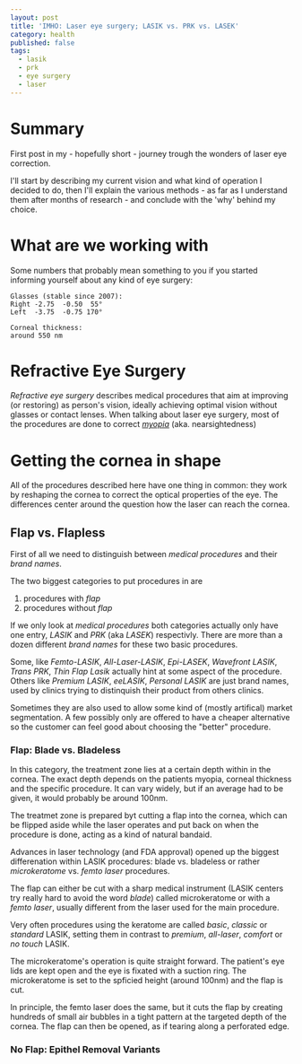 ```yaml
---
layout: post
title: 'IMHO: Laser eye surgery; LASIK vs. PRK vs. LASEK'
category: health
published: false
tags:
  - lasik
  - prk
  - eye surgery
  - laser
---
```


# Summary

First post in my - hopefully short - journey trough the wonders of laser eye correction.

I'll start by describing my current vision and what kind of operation I decided
to do, then I'll explain the various methods - as far as I understand them after
months of research - and conclude with the 'why' behind my choice.

# What are we working with

Some numbers that probably mean something to you if you started informing
yourself about any kind of eye surgery:

    Glasses (stable since 2007):
    Right -2.75  -0.50  55°
    Left  -3.75  -0.75 170°

    Corneal thickness:
    around 550 nm

# Refractive Eye Surgery

*Refractive eye surgery* describes medical procedures that aim at improving
(or restoring) as person's vision, ideally achieving optimal vision without
glasses or contact lenses. When talking about laser eye surgery, most of the
procedures are done to correct *[myopia][myopia]* (aka. nearsightedness)


# Getting the cornea in shape

All of the procedures described here have one thing in common: they work
by reshaping the cornea to correct the optical properties of the eye. The
differences center around the question how the laser can reach the cornea.


## Flap vs. Flapless

First of all we need to distinguish between *medical procedures* and their
*brand names*.

The two biggest categories to put procedures in are

1. procedures with *flap*
1. procedures without *flap*

If we only look at *medical procedures* both categories actually only have one
entry, *LASIK* and *PRK* (aka *LASEK*) respectivly. There are more than a dozen
different *brand names* for these two basic procedures.

Some, like *Femto-LASIK*, *All-Laser-LASIK*, *Epi-LASEK*, *Wavefront LASIK*,
*Trans PRK*, *Thin Flap Lasik* actually hint at some aspect of the procedure.
Others like *Premium LASIK*, *eeLASIK*, *Personal LASIK* are just brand names,
used by clinics trying to distinquish their product from others clinics.

Sometimes they are also used to allow some kind of (mostly artifical) market segmentation. 
A few possibly only are offered to have a cheaper alternative so the customer can
feel good about choosing the "better" procedure.


### Flap: Blade vs. Bladeless

In this category, the treatment zone lies at a certain depth within in the cornea. The
exact depth depends on the patients myopia, corneal thickness and the specific procedure.
It can vary widely, but if an average had to be given, it would probably be around 100nm.

The treatmet zone is prepared byt cutting a flap into the cornea, which can be flipped aside
while the laser operates and put back on when the procedure is done, acting as a kind of
natural bandaid.

Advances in laser technology (and FDA approval) opened up the biggest differenation
within LASIK procedures: blade vs. bladeless or rather *microkeratome*
vs. *femto laser* procedures.

The flap can either be cut with a sharp medical instrument (LASIK centers try really
hard to avoid the word *blade*) called microkeratome or with a *femto laser*, usually
different from the laser used for the main procedure.

Very often procedures using the keratome are called *basic*, *classic* or
*standard* LASIK, setting them in contrast to *premium*, *all-laser*, *comfort*
or *no touch* LASIK.

The microkeratome's operation is quite straight forward. The patient's eye lids are
kept open and the eye is fixated with a suction ring. The microkeratome is set
to the spficied height (around 100nm) and the flap is cut.

In principle, the femto laser does the same, but it cuts the flap by creating
hundreds of small air bubbles in a tight pattern at the targeted depth of the
cornea. The flap can then be opened, as if tearing along a perforated edge.


### No Flap: Epithel Removal Variants


[myopia]: https://en.wikipedia.org/wiki/Myopia
